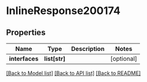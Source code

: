 # InlineResponse200174

## Properties
Name | Type | Description | Notes
------------ | ------------- | ------------- | -------------
**interfaces** | **list[str]** |  | [optional] 

[[Back to Model list]](../README.md#documentation-for-models) [[Back to API list]](../README.md#documentation-for-api-endpoints) [[Back to README]](../README.md)

